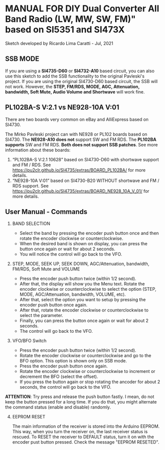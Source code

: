 # MANUAL FOR DIY Dual Converter All Band Radio (LW, MW, SW, FM)" based on SI5351 and SI473X 


Sketch developed by Ricardo Lima Caratti - Jul, 2021

## SSB MODE

If you are using a __SI4735-D60__ or __SI4732-A10__ based circuit, you can also use this sketch to add the SSB functionality  to the original Pavleski's project. If you are using the original SI4730-D60 based circuit, the SSB will not work. However, the __STEP, FM/RDS, MODE, AGC, Attenuation, bandwidth, Soft Mute, Audio Volume and Shortwave__ will work fine. 

## PL102BA-S V:2.1 vs NE928-10A V:01

There are two boards very common on eBay and AlliExpress based on SI4730.

The Mirko Pavleski project can with  NE928 or PL102 boards based on SI4730.  The __NE928-A10 does not__ support SW and FM RDS. The __PL102BA supports__ SW and FM RDS. __Both does not support SSB patches__. See more information about these boards: 

1. “PL102BA-S V:2.1 10628” based on SI4730-D60 with shortwave support and FM / RDS. 
   See https://pu2clr.github.io/SI4735/extras/BOARD_PL102BA/ for more details.
2. “NE928-10A V:01” based on SI4730-B20 WITHOUT shortwave and FM / RDS support. 
   See https://pu2clr.github.io/SI4735/extras/BOARD_NE928_10A_V_01/ for more details. 


## User Manual - Commands

1. BAND SELECTION

   * Select the band by pressing the encoder push button once and then rotate the encoder clockwise or counterclockwise.
   * When the desired band is shown on display, you  can press the button once again or wait for about 2 seconds. 
   * You will notice the control will go back to the VFO.

2. STEP, MODE, SEEK UP, SEEK DOWN, AGC/Attenuation, bandwidth, FM/RDS, Soft Mute and VOLUME

     * Press the encoder push button twice (within 1/2 second).
     * After that, the display will show you the Menu text. Rotate the encoder clockwise or counterclockwise to select the option (STEP, MODE, AGC/Attenuation, bandwidth, VOLUME, etc). 
     * After that, select the option you want to setup by pressing the encoder push button once again. 
     * After that, rotate the encoder clockwise or counterclockwise to select the parameter.
     * Finally, you can press the button once again or wait for about 2 seconds. 
     * The control will go back to the VFO.  

3. VFO/BFO Switch 

    * Press the encoder push button twice (within 1/2 second).
    * Rotate the encoder clockwise or counterclockwise and go to the BFO option. This option is shown only on SSB mode. 
    * Press the encoder push button once again. 
    * Rotate the encoder clockwise or counterclockwise to increment or decrement the BFO (select the offset).
    * If you press the button again or stop rotating the ancoder for about 2 seconds, the control will go back to the VFO. 

__ATTENTION__: Try press and release the push button fastly. I mean, do not keep the button pressed for a long time. If you do that, you might alternate the command status (enable and disable) randomly. 

4. EEPROM RESET

   The main information of the receiver is stored into the Arduino EEPROM. This way, when you turn the receiver on, the last receiver status is rescued. To RESET the receiver to DEFAULT status, turn it on with the encoder pust button pressed. Check the message "EEPROM RESETED". 


